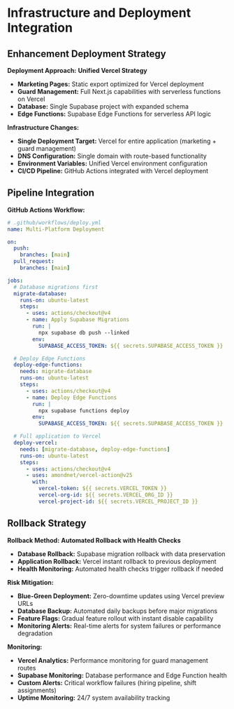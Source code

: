 # Infrastructure and Deployment Integration

## Enhancement Deployment Strategy

**Deployment Approach:** **Unified Vercel Strategy**  
- **Marketing Pages:** Static export optimized for Vercel deployment
- **Guard Management:** Full Next.js capabilities with serverless functions on Vercel
- **Database:** Single Supabase project with expanded schema
- **Edge Functions:** Supabase Edge Functions for serverless API logic

**Infrastructure Changes:**
- **Single Deployment Target:** Vercel for entire application (marketing + guard management)
- **DNS Configuration:** Single domain with route-based functionality
- **Environment Variables:** Unified Vercel environment configuration
- **CI/CD Pipeline:** GitHub Actions integrated with Vercel deployment

## Pipeline Integration

**GitHub Actions Workflow:**
```yaml
# .github/workflows/deploy.yml
name: Multi-Platform Deployment

on:
  push:
    branches: [main]
  pull_request:
    branches: [main]

jobs:
  # Database migrations first
  migrate-database:
    runs-on: ubuntu-latest
    steps:
      - uses: actions/checkout@v4
      - name: Apply Supabase Migrations
        run: |
          npx supabase db push --linked
        env:
          SUPABASE_ACCESS_TOKEN: ${{ secrets.SUPABASE_ACCESS_TOKEN }}

  # Deploy Edge Functions
  deploy-edge-functions:
    needs: migrate-database
    runs-on: ubuntu-latest
    steps:
      - uses: actions/checkout@v4
      - name: Deploy Edge Functions
        run: |
          npx supabase functions deploy
        env:
          SUPABASE_ACCESS_TOKEN: ${{ secrets.SUPABASE_ACCESS_TOKEN }}

  # Full application to Vercel
  deploy-vercel:
    needs: [migrate-database, deploy-edge-functions]
    runs-on: ubuntu-latest
    steps:
      - uses: actions/checkout@v4
      - uses: amondnet/vercel-action@v25
        with:
          vercel-token: ${{ secrets.VERCEL_TOKEN }}
          vercel-org-id: ${{ secrets.VERCEL_ORG_ID }}
          vercel-project-id: ${{ secrets.VERCEL_PROJECT_ID }}

```

## Rollback Strategy

**Rollback Method:** **Automated Rollback with Health Checks**
- **Database Rollback:** Supabase migration rollback with data preservation
- **Application Rollback:** Vercel instant rollback to previous deployment
- **Health Monitoring:** Automated health checks trigger rollback if needed

**Risk Mitigation:**
- **Blue-Green Deployment:** Zero-downtime updates using Vercel preview URLs
- **Database Backup:** Automated daily backups before major migrations
- **Feature Flags:** Gradual feature rollout with instant disable capability
- **Monitoring Alerts:** Real-time alerts for system failures or performance degradation

**Monitoring:** 
- **Vercel Analytics:** Performance monitoring for guard management routes
- **Supabase Monitoring:** Database performance and Edge Function health
- **Custom Alerts:** Critical workflow failures (hiring pipeline, shift assignments)
- **Uptime Monitoring:** 24/7 system availability tracking
